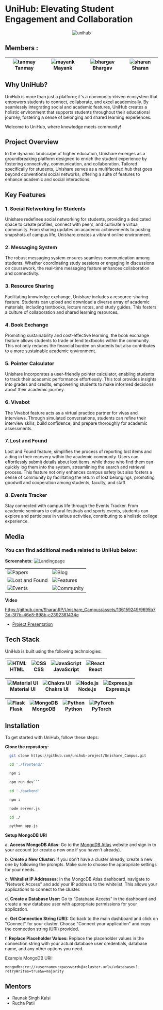 <h1 gn="center"><span style="blue">UniHub</span>: Elevating Student Engagement and Collaboration</h1>


<p align="center">
  <img src="https://i.ibb.co/DD7Ndp6/unihub.png" alt="unihub">
</p>

## Members :
<div align="center">
  
| ![tanmay](https://api.multiavatar.com/tanmay.svg) Tanmay | ![mayank](https://api.multiavatar.com/mayanklegend.svg) Mayank | ![bhargav](https://api.multiavatar.com/ac.svg) Bhargav | ![sharan](https://api.multiavatar.com/sharanRP21.svg) Sharan |
| --- | --- | --- | --- |

</div>





## Why UniHub?

UniHub is more than just a platform; it's a community-driven ecosystem that empowers students to connect, collaborate, and excel academically. By seamlessly integrating social and academic features, UniHub creates a holistic environment that supports students throughout their educational journey, fostering a sense of belonging and shared learning experiences.

Welcome to UniHub, where knowledge meets community!


## Project Overview

In the dynamic landscape of higher education, Unishare emerges as a groundbreaking platform designed to enrich the student experience by fostering connectivity, communication, and collaboration. Tailored specifically for students, Unishare serves as a multifaceted hub that goes beyond conventional social networks, offering a suite of features to enhance academic and social interactions.

## Key Features

### 1. Social Networking for Students

Unishare redefines social networking for students, providing a dedicated space to create profiles, connect with peers, and cultivate a virtual community. From sharing updates on academic achievements to posting snapshots of campus life, Unishare creates a vibrant online environment.

### 2. Messaging System

The robust messaging system ensures seamless communication among students. Whether coordinating study sessions or engaging in discussions on coursework, the real-time messaging feature enhances collaboration and connectivity.

### 3. Resource Sharing

Facilitating knowledge exchange, Unishare includes a resource-sharing feature. Students can upload and download a diverse array of academic materials, including textbooks, lecture notes, and study guides. This fosters a culture of collaboration and shared learning resources.

### 4. Book Exchange

Promoting sustainability and cost-effective learning, the book exchange feature allows students to trade or lend textbooks within the community. This not only reduces the financial burden on students but also contributes to a more sustainable academic environment.

### 5. Pointer Calculator

Unishare incorporates a user-friendly pointer calculator, enabling students to track their academic performance effortlessly. This tool provides insights into grades and credits, empowering students to make informed decisions about their academic journey.

### 6. Vivabot

The Vivabot feature acts as a virtual practice partner for vivas and interviews. Through simulated conversations, students can refine their interview skills, build confidence, and prepare thoroughly for academic assessments.

### 7. Lost and Found

Lost and Found feature, simplifies the process of reporting lost items and aiding in their recovery within the academic community. Users can effortlessly submit details about lost items, while those who find them can quickly log them into the system, streamlining the search and retrieval process. This feature not only enhances campus safety but also fosters a sense of community by facilitating the return of lost belongings, promoting goodwill and cooperation among students, faculty, and staff.

### 8. Events Tracker

Stay connected with campus life through the Events Tracker. From academic seminars to cultural festivals and sports events, students can explore and participate in various activities, contributing to a holistic college experience.


## Media

### You can find additional media related to UniHub below:

**Screenshots:**
    <img src="https://github.com/SharanRP/Unishare_Campus/assets/136159249/d7f68250-8e23-4312-82f9-062857a85dc3" alt="Landingpage"/> 
<table>
  <tr>
    <td> <img src="https://github.com/SharanRP/Unishare_Campus/assets/136159249/6bc9860a-4970-44b3-a83e-5bb18071a0b9" alt="Papers" "/> </td>
    <td> <img src="https://github.com/SharanRP/Unishare_Campus/assets/136159249/bfb53ea4-a4a5-403e-b399-5e926ab9238f" alt="Blog" "/> </td>
  </tr>
  <tr>
    <td> <img src="https://github.com/SharanRP/Unishare_Campus/assets/136159249/e9afaee0-6490-4fb1-ab1e-f8115055af1e" alt="Lost and Found"/> </td>
    <td> <img src="https://github.com/SharanRP/Unishare_Campus/assets/136159249/d7ea7661-5505-45bd-bcaa-678bb139261f" alt="Features" /> </td>
  </tr>
  <tr>
    <td> <img src="https://github.com/SharanRP/Unishare_Campus/assets/136159249/3a51d982-4412-4cbe-a244-aabd49505842" alt="Events" /> </td>
    <td> <img src="https://github.com/SharanRP/Unishare_Campus/assets/136159249/a07b7f1c-58e7-4769-afdf-e1ed7c9e0a31" alt="Community" /> </td>
  </tr>
</table>

**Video**

https://github.com/SharanRP/Unishare_Campus/assets/136159249/9695b73d-3f7b-46e8-898b-c2392381434e

- [Project Presentation](https://example.com/unihub_presentation.pdf)

## Tech Stack

UniHub is built using the following technologies:
<div align="center">
  
| ![HTML](https://img.icons8.com/color/36/000000/html-5--v1.png) <div> HTML </div> | ![CSS](https://img.icons8.com/color/36/000000/css3.png)<div> CSS </div>| ![JavaScript](https://img.icons8.com/color/36/000000/javascript--v1.png)<div> JavaScript </div> | ![React](https://img.icons8.com/color/36/000000/react-native.png)<div> React </div> |
| --- | --- | --- | --- |

| ![Material UI](https://img.icons8.com/color/36/000000/material-ui.png)<div> Material UI</div> | ![Chakra UI](https://img.icons8.com/color/36/000000/chakra-ui.png)<div> Chakra UI</div> | ![Node.js](https://img.icons8.com/color/36/000000/nodejs.png) <div> Node.js </div> | ![Express.js](https://img.icons8.com/color/36/000000/express.png) <div>Express.js</div> |
| --- | --- | --- | --- |

| ![Flask](https://img.icons8.com/fluent/36/000000/flask.png)<div> Flask </div>| ![MongoDB](https://img.icons8.com/color/36/000000/mongodb.png)<div> MongoDB </div>| ![Python](https://img.icons8.com/color/36/000000/python--v2.png)<div> Python </div>| ![PyTorch](https://www.vectorlogo.zone/logos/pytorch/pytorch-icon.svg)<div> PyTorch </div>|
| --- | --- | --- | --- |

</div>


## Installation

To get started with UniHub, follow these steps:

**Clone the repository:**
  ```bash
    git clone https://github.com/unihub-project/Unishare_Campus.git
```

  ```bash
    cd './frontend/'
```
  ```bash
    npm i
```

  ```bash
    npm run dev```
```

   ```bash
     cd './backend'
```

  ```bash
    npm i
```

   ```bash
     node server.js
```

   ```bash
     cd ./
```

   ```bash
     python app.js
```



**Setup MongoDB URI**

a. **Access MongoDB Atlas:** Go to the [MongoDB Atlas](https://www.mongodb.com/cloud/atlas) website and sign in to your account (or create a new one if you haven't already).

b. **Create a New Cluster:** If you don't have a cluster already, create a new one by following the prompts. Make sure to choose the appropriate settings for your needs.

c. **Whitelist IP Addresses:** In the MongoDB Atlas dashboard, navigate to "Network Access" and add your IP address to the whitelist. This allows your applications to connect to the cluster.

d. **Create a Database User:** Go to "Database Access" in the dashboard and create a new database user with appropriate permissions for your application.

e. **Get Connection String (URI):** Go back to the main dashboard and click on "Connect" for your cluster. Choose "Connect your application" and copy the connection string (URI) provided.

f. **Replace Placeholder Values:** Replace the placeholder values in the connection string with your actual database user credentials, database name, and any other options you need.

Example MongoDB URI:

```plaintext
mongodb+srv://<username>:<password>@<cluster-url>/<database>?retryWrites=true&w=majority
```


## Mentors
- Raunak Singh Kalsi
- Rucha Patil
